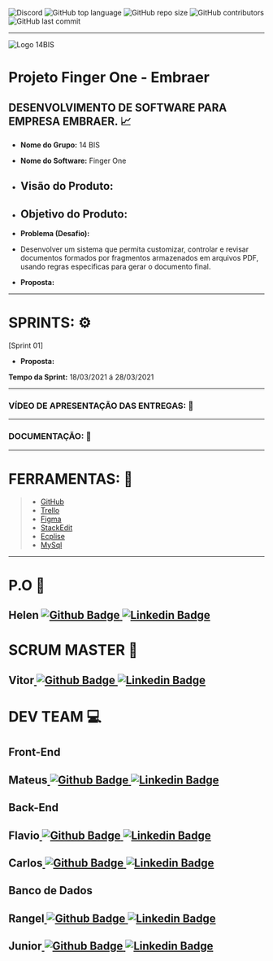 ![Discord](https://img.shields.io/discord/816848656749297674?style=for-the-badge) ![GitHub top language](https://img.shields.io/github/languages/top/mateuscamargo/14bis?style=for-the-badge)   ![GitHub repo size](https://img.shields.io/github/repo-size/mateuscamargo/14bis?style=for-the-badge)  ![GitHub contributors](https://img.shields.io/github/contributors/mateuscamargo/14bis?style=for-the-badge) ![GitHub last commit](https://img.shields.io/github/last-commit/mateuscamargo/14bis?style=for-the-badge)  
 
 ---
![Logo 14BIS](https://raw.githubusercontent.com/mateuscamargo/14bis/main/Logo/Logo.png) 

# Projeto Finger One - Embraer 

## DESENVOLVIMENTO DE SOFTWARE PARA EMPRESA EMBRAER. :chart_with_upwards_trend:

- **Nome do Grupo:** 14 BIS
- **Nome do Software:**  Finger One
- **Visão do Produto:** 
   -   
  
 - **Objetivo do Produto:** 
   -
  
- **Problema (Desafio):** 

- Desenvolver um sistema que permita customizar, controlar e revisar documentos formados por fragmentos armazenados em arquivos PDF, usando regras especificas para gerar o documento final.

- **Proposta:**


---

# SPRINTS: :gear:

[Sprint 01]


- **Proposta:**


**Tempo da Sprint:** 18/03/2021 á 28/03/2021

---

### VÍDEO DE APRESENTAÇÃO DAS ENTREGAS: :movie_camera:



---
### DOCUMENTAÇÃO: :book: 

---
# FERRAMENTAS: :wrench:
> - [GitHub](https://github.com/assenvitor/ProjetoTecSUS)
> - [Trello](https://trello.com)
> - [Figma](https://www.figma.com/)
> - [StackEdit]( https://stackedit.io/)
> - [Ecplise](https://www.eclipse.org/downloads/)
> - [MySql](https://www.mysql.com/)

---
# P.O :dart:

**<h2>Helen** [
![Github Badge](http://img.shields.io/badge/GitHub-100000?style=for-the-badge&logo=github&logoColor=white&link=https://github.com/HelenAlevato)
](https://github.com/HelenAlevato)[![Linkedin Badge](https://img.shields.io/badge/LinkedIn-0077B5?style=for-the-badge&logo=linkedin&logoColor=white=https://www.linkedin.com/in/helen-alevatomateuscamargolima/)](https://www.linkedin.com/in/helen-alevato)

# SCRUM MASTER :robot:

**<h2>Vitor**[
![Github Badge](http://img.shields.io/badge/GitHub-100000?style=for-the-badge&logo=github&logoColor=white&link=https://github.com/assenvitor)
](https://github.com/assenvitor)[![Linkedin Badge](https://img.shields.io/badge/LinkedIn-0077B5?style=for-the-badge&logo=linkedin&logoColor=white=&link=https://www.linkedin.com/in/vitorassen/)](https://www.linkedin.com/in/vitorassen/)


# DEV TEAM :computer: 
## Front-End
**<h2>Mateus**[
![Github Badge](http://img.shields.io/badge/GitHub-100000?style=for-the-badge&logo=github&logoColor=white&link=https://github.com/mateuscamargo)
](https://github.com/mateuscamargo)[![Linkedin Badge](https://img.shields.io/badge/LinkedIn-0077B5?style=for-the-badge&logo=linkedin&logoColor=white=&link=https://www.linkedin.com/in/mateuscamargolima/)](https://www.linkedin.com/in/mateuscamargolima/)


## Back-End
**<h2>Flavio**[
![Github Badge](http://img.shields.io/badge/GitHub-100000?style=for-the-badge&logo=github&logoColor=white&link=https://github.com/flavioalepereira)
](https://github.com/flavioalepereira)[![Linkedin Badge](https://img.shields.io/badge/LinkedIn-0077B5?style=for-the-badge&logo=linkedin&logoColor=white=&link=https://www.linkedin.com/in/flavioapereira/)](https://www.linkedin.com/in/flavioapereira/)

**<h2>Carlos**[
![Github Badge](http://img.shields.io/badge/GitHub-100000?style=for-the-badge&logo=github&logoColor=white&link=https://github.com/chdsLopes)
](https://github.com/chdsLopes)[![Linkedin Badge](https://img.shields.io/badge/LinkedIn-0077B5?style=for-the-badge&logo=linkedin&logoColor=white&link=https://www.linkedin.com/in/carlos-henrique-54754a99/)](https://www.linkedin.com/in/carlos-henrique-54754a99/)


## Banco de Dados
**<h2>Rangel**[
![Github Badge](http://img.shields.io/badge/GitHub-100000?style=for-the-badge&logo=github&logoColor=white&link=https://github.com/rangelandrade)
](https://github.com/rangelandrade)[![Linkedin Badge](https://img.shields.io/badge/LinkedIn-0077B5?style=for-the-badge&logo=linkedin&logoColor=white&link=https://www.linkedin.com/in/rangel-andrade-38130b65/)](https://www.linkedin.com/in/rangel-andrade-38130b65/)


**<h2>Junior**[
![Github Badge](http://img.shields.io/badge/GitHub-100000?style=for-the-badge&logo=github&logoColor=white&link=https://github.com/joseforneiro)
](https://github.com/chdsLopes)[![Linkedin Badge](https://img.shields.io/badge/LinkedIn-0077B5?style=for-the-badge&logo=linkedin&logoColor=white&link=https://www.linkedin.com/in/jos%C3%A9-francisco-forneiro-junior-0b09681b2/)](https://www.linkedin.com/in/jos%C3%A9-francisco-forneiro-junior-0b09681b2/)











<!--stackedit_data:
eyJoaXN0b3J5IjpbLTU0MDY5MjgzOCwxNzU1MzY3ODAsMTUxMT
E0MDk2MiwtMTI0MTI2NDk0MSwtMzE4OTQxMDIxLC0yMjExOTE2
ODIsMTkyNjMwMDY1NSwtMTY2Njk4NzEyOSwtMTI0MDQxODAxNi
wtMTAzNjEzNzA0MywtMTA1MDkwMzQzMiwxOTI4NjI1MTMxLDE0
MjcyMzE0MzUsMTE3MTI3ODQ0OCw1ODE0MTEwMTcsLTEyMDMwMT
UxMjksLTE0OTU3OTU2NjUsMzE3MzMwODI4LDEzNzExNzc0NTIs
OTk2ODk1MzM0XX0=
-->